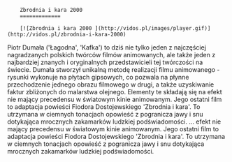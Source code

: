
        Zbrodnia i kara 2000 
        =============
        
        [![Zbrodnia i kara 2000 ](http://vidos.pl/images/player.gif)](http://vidos.pl/zbrodnia-i-kara-2000)
        
        
 Piotr Dumała ('Łagodna', 'Kafka') to dziś nie tylko jeden z najczęściej nagradzanych polskich twórców filmów animowanych, ale także jeden z najbardziej znanych i oryginalnych przedstawicieli tej twórczości na świecie. Dumała stworzył unikalną metodę realizacji filmu animowanego - rysunki wykonuje na płytach gipsowych, co pozwala na płynne przechodzenie jednego obrazu filmowego w drugi, a także uzyskiwanie faktur zbliżonych do malarstwa olejnego. Elementy te składają się na efekt nie mający precedensu w światowym kinie animowanym. Jego ostatni film to adaptacja powieści Fiodora Dostojewskiego 'Zbrodnia i kara'. To utrzymana w ciemnych tonacjach opowieść z pogranicza jawy i snu dotykająca mrocznych zakamarków ludzkiej podświadomości.   ... efekt nie mający precedensu w światowym kinie animowanym. Jego ostatni film to adaptacja powieści Fiodora Dostojewskiego 'Zbrodnia i kara'. To utrzymana w ciemnych tonacjach opowieść z pogranicza jawy i snu dotykająca mrocznych zakamarków ludzkiej podświadomości.
    